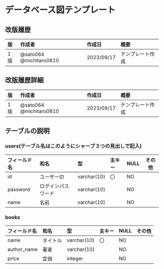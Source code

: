 # データベース図テンプレート

## 改版履歴
|版|作成者|作成日|概要|
|:--|:--|:--|:--|
|1版|@sato064 @michitaro0810|2023/09/17|テンプレート作成|

## 改版履歴詳細
|版|作成者|作成日|概要|
|:--|:--|:--|:--|
|1版|@sato064 @michitaro0810|2023/09/17|テンプレート作成|

## テーブルの説明

### users(テーブル名はこのようにシャープ３つの見出しで記入)

|フィールド名|和名|型|主キー|NULL|その他|
|:--|:--|:--|:--|:--|:--:|
|id|ユーザーID|varchar(10)|〇|NO||
|password|ログインパスワード|varchar(10)||NO||
|name|名前|varchar(10)||NO||

### books

|フィールド名|和名|型|主キー|NULL|その他|
|:--|:--|:--|:--|:--|:--:|
|name|タイトル|varchar(10)|〇|NO||
|author_name|著者|varchar(10)||NO||
|price|定価|integer||NO||
